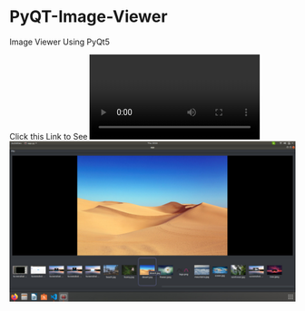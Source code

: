 # PyQT-Image-Viewer
Image Viewer Using PyQt5

Click this Link to See 
![Demo Video](https://user-images.githubusercontent.com/65771769/128624760-73f55b8a-346e-4763-94eb-d1af86584eb1.mp4)
[![alt text](https://github.com/naga-master/PyQT-Image-Viewer/blob/main/images/preview.jpeg?raw=true)](https://user-images.githubusercontent.com/65771769/128624760-73f55b8a-346e-4763-94eb-d1af86584eb1.mp4)

